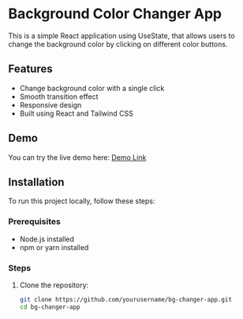 # Background Color Changer App

This is a simple React application using UseState, that allows users to change the background color by clicking on different color buttons.

## Features
- Change background color with a single click
- Smooth transition effect
- Responsive design
- Built using React and Tailwind CSS

## Demo
You can try the live demo here: [Demo Link](https://bg-changer-flame.vercel.app/) 

## Installation
To run this project locally, follow these steps:

### Prerequisites
- Node.js installed
- npm or yarn installed

### Steps
1. Clone the repository:
   ```sh
   git clone https://github.com/yourusername/bg-changer-app.git
   cd bg-changer-app
